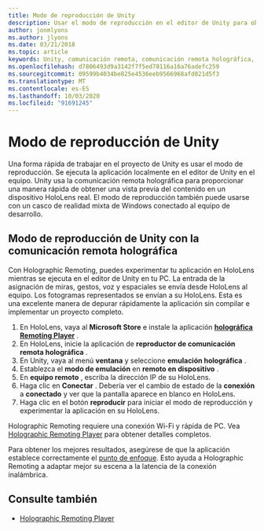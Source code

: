 ```yaml
---
title: Modo de reproducción de Unity
description: Usar el modo de reproducción en el editor de Unity para obtener una vista previa de los cambios en un dispositivo sin necesidad de implementar una aplicación.
author: jonmlyons
ms.author: jlyons
ms.date: 03/21/2018
ms.topic: article
keywords: Unity, comunicación remota, comunicación remota holográfica, reproductor remoto Holographic
ms.openlocfilehash: d7806493d9a3142f7f5ed78116a16a76adefc259
ms.sourcegitcommit: 09599b4034be825e4536eeb9566968afd021d5f3
ms.translationtype: MT
ms.contentlocale: es-ES
ms.lasthandoff: 10/03/2020
ms.locfileid: "91691245"
---
```

# <a name="unity-play-mode"></a>Modo de reproducción de Unity

Una forma rápida de trabajar en el proyecto de Unity es usar el modo de reproducción. Se ejecuta la aplicación localmente en el editor de Unity en el equipo. Unity usa la comunicación remota holográfica para proporcionar una manera rápida de obtener una vista previa del contenido en un dispositivo HoloLens real. El modo de reproducción también puede usarse con un casco de realidad mixta de Windows conectado al equipo de desarrollo.

## <a name="unity-play-mode-with-holographic-remoting"></a>Modo de reproducción de Unity con la comunicación remota holográfica

Con Holographic Remoting, puedes experimentar tu aplicación en HoloLens mientras se ejecuta en el editor de Unity en tu PC. La entrada de la asignación de miras, gestos, voz y espaciales se envía desde HoloLens al equipo. Los fotogramas representados se envían a su HoloLens. Esta es una excelente manera de depurar rápidamente la aplicación sin compilar e implementar un proyecto completo.
1. En HoloLens, vaya al **Microsoft Store** e instale la aplicación **[holográfica Remoting Player](https://www.microsoft.com/store/p/holographic-remoting-player/9nblggh4sv40)** .
2. En HoloLens, inicie la aplicación de **reproductor de comunicación remota holográfica** .
3. En Unity, vaya al menú **ventana** y seleccione **emulación holográfica** .
4. Establezca el **modo de emulación** en **remoto en dispositivo** .
5. En **equipo remoto** , escriba la dirección IP de su HoloLens.
6. Haga clic en **Conectar** . Debería ver el cambio de estado de la **conexión** a **conectado** y ver que la pantalla aparece en blanco en HoloLens.
7. Haga clic en el botón **reproducir** para iniciar el modo de reproducción y experimentar la aplicación en su HoloLens.

Holographic Remoting requiere una conexión Wi-Fi y rápida de PC. Vea [Holographic Remoting Player](../platform-capabilities-and-apis/holographic-remoting-player.md) para obtener detalles completos.

Para obtener los mejores resultados, asegúrese de que la aplicación establece correctamente el [punto de enfoque](focus-point-in-unity.md). Esto ayuda a Holographic Remoting a adaptar mejor su escena a la latencia de la conexión inalámbrica.

## <a name="see-also"></a>Consulte también
* [Holographic Remoting Player](../platform-capabilities-and-apis/holographic-remoting-player.md)
